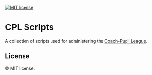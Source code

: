 [![MIT license](https://img.shields.io/badge/license-MIT-brightgreen.svg)](https://opensource.org/licenses/MIT)

# CPL Scripts

A collection of scripts used for administering the [Coach-Pupil League](https://liquipedia.net/starcraft/Coach_Pupil_League).

## License

© MIT license.

